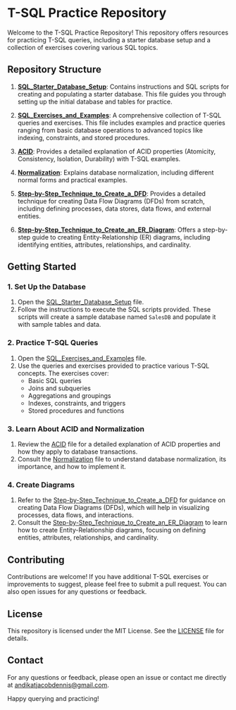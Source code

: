 # T-SQL Practice Repository

Welcome to the T-SQL Practice Repository! This repository offers resources for practicing T-SQL queries, including a starter database setup and a collection of exercises covering various SQL topics.

## Repository Structure

1. **[SQL_Starter_Database_Setup](SQL_Starter_Database_Setup.md)**: Contains instructions and SQL scripts for creating and populating a starter database. This file guides you through setting up the initial database and tables for practice.

2. **[SQL_Exercises_and_Examples](SQL_Exercises_and_Examples.md)**: A comprehensive collection of T-SQL queries and exercises. This file includes examples and practice queries ranging from basic database operations to advanced topics like indexing, constraints, and stored procedures.

3. **[ACID](ACID.md)**: Provides a detailed explanation of ACID properties (Atomicity, Consistency, Isolation, Durability) with T-SQL examples.

4. **[Normalization](Normalization.md)**: Explains database normalization, including different normal forms and practical examples.

5. **[Step-by-Step_Technique_to_Create_a_DFD](Step-by-Step_Technique_to_Create_a_DFD.md)**: Provides a detailed technique for creating Data Flow Diagrams (DFDs) from scratch, including defining processes, data stores, data flows, and external entities.

6. **[Step-by-Step_Technique_to_Create_an_ER_Diagram](Step-by-Step_Technique_to_Create_an_ER_Diagram.md)**: Offers a step-by-step guide to creating Entity-Relationship (ER) diagrams, including identifying entities, attributes, relationships, and cardinality.

## Getting Started

### 1. Set Up the Database

1. Open the [SQL_Starter_Database_Setup](SQL_Starter_Database_Setup.md) file.
2. Follow the instructions to execute the SQL scripts provided. These scripts will create a sample database named `SalesDB` and populate it with sample tables and data.

### 2. Practice T-SQL Queries

1. Open the [SQL_Exercises_and_Examples](SQL_Exercises_and_Examples.md) file.
2. Use the queries and exercises provided to practice various T-SQL concepts. The exercises cover:
   - Basic SQL queries
   - Joins and subqueries
   - Aggregations and groupings
   - Indexes, constraints, and triggers
   - Stored procedures and functions

### 3. Learn About ACID and Normalization

1. Review the [ACID](ACID.md) file for a detailed explanation of ACID properties and how they apply to database transactions.
2. Consult the [Normalization](Normalization.md) file to understand database normalization, its importance, and how to implement it.

### 4. Create Diagrams

1. Refer to the [Step-by-Step_Technique_to_Create_a_DFD](Step-by-Step_Technique_to_Create_a_DFD.md) for guidance on creating Data Flow Diagrams (DFDs), which will help in visualizing processes, data flows, and interactions.
2. Consult the [Step-by-Step_Technique_to_Create_an_ER_Diagram](Step-by-Step_Technique_to_Create_an_ER_Diagram.md) to learn how to create Entity-Relationship diagrams, focusing on defining entities, attributes, relationships, and cardinality.

## Contributing

Contributions are welcome! If you have additional T-SQL exercises or improvements to suggest, please feel free to submit a pull request. You can also open issues for any questions or feedback.

## License

This repository is licensed under the MIT License. See the [LICENSE](LICENSE.md) file for details.

## Contact

For any questions or feedback, please open an issue or contact me directly at andikatjacobdennis@gmail.com.

Happy querying and practicing!
